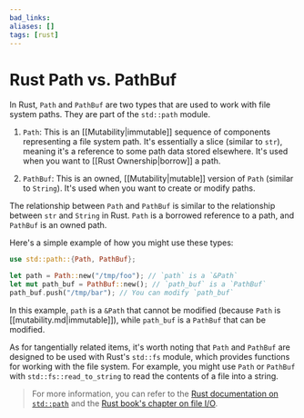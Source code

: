 ```yaml
---
bad_links: 
aliases: []
tags: [rust]
---
```

# Rust Path vs. PathBuf

In Rust, `Path` and `PathBuf` are two types that are used to work with file system paths. They are part of the `std::path` module.

1. `Path`: This is an [[Mutability|immutable]] sequence of components representing a file system path. It's essentially a slice (similar to `str`), meaning it's a reference to some path data stored elsewhere. It's used when you want to [[Rust Ownership|borrow]] a path.

2. `PathBuf`: This is an owned, [[Mutability|mutable]] version of `Path` (similar to `String`). It's used when you want to create or modify paths. 

The relationship between `Path` and `PathBuf` is similar to the relationship between `str` and `String` in Rust. `Path` is a borrowed reference to a path, and `PathBuf` is an owned path.

Here's a simple example of how you might use these types:

```rust
use std::path::{Path, PathBuf};

let path = Path::new("/tmp/foo"); // `path` is a `&Path`
let mut path_buf = PathBuf::new(); // `path_buf` is a `PathBuf`
path_buf.push("/tmp/bar"); // You can modify `path_buf`
```

In this example, `path` is a `&Path` that cannot be modified (because `Path` is [[mutability.md|immutable]]), while `path_buf` is a `PathBuf` that can be modified.

As for tangentially related items, it's worth noting that `Path` and `PathBuf` are designed to be used with Rust's `std::fs` module, which provides functions for working with the file system. For example, you might use `Path` or `PathBuf` with `std::fs::read_to_string` to read the contents of a file into a string.

> For more information, you can refer to the [Rust documentation on `std::path`](https://doc.rust-lang.org/std/path/index.html) and the [Rust book's chapter on file I/O](https://doc.rust-lang.org/book/ch12-02-reading-a-file.html).